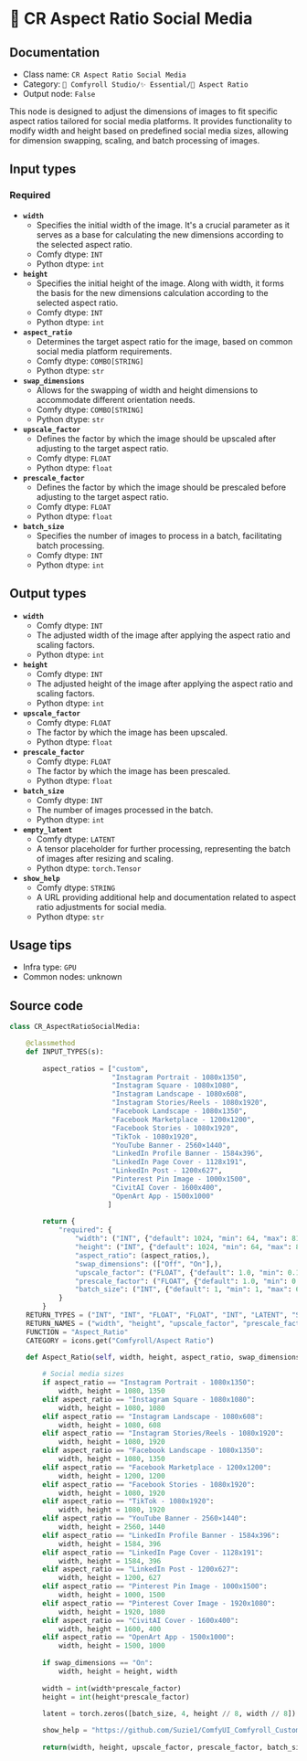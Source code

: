 # 🔳 CR Aspect Ratio Social Media
## Documentation
- Class name: `CR Aspect Ratio Social Media`
- Category: `🧩 Comfyroll Studio/✨ Essential/🔳 Aspect Ratio`
- Output node: `False`

This node is designed to adjust the dimensions of images to fit specific aspect ratios tailored for social media platforms. It provides functionality to modify width and height based on predefined social media sizes, allowing for dimension swapping, scaling, and batch processing of images.
## Input types
### Required
- **`width`**
    - Specifies the initial width of the image. It's a crucial parameter as it serves as a base for calculating the new dimensions according to the selected aspect ratio.
    - Comfy dtype: `INT`
    - Python dtype: `int`
- **`height`**
    - Specifies the initial height of the image. Along with width, it forms the basis for the new dimensions calculation according to the selected aspect ratio.
    - Comfy dtype: `INT`
    - Python dtype: `int`
- **`aspect_ratio`**
    - Determines the target aspect ratio for the image, based on common social media platform requirements.
    - Comfy dtype: `COMBO[STRING]`
    - Python dtype: `str`
- **`swap_dimensions`**
    - Allows for the swapping of width and height dimensions to accommodate different orientation needs.
    - Comfy dtype: `COMBO[STRING]`
    - Python dtype: `str`
- **`upscale_factor`**
    - Defines the factor by which the image should be upscaled after adjusting to the target aspect ratio.
    - Comfy dtype: `FLOAT`
    - Python dtype: `float`
- **`prescale_factor`**
    - Defines the factor by which the image should be prescaled before adjusting to the target aspect ratio.
    - Comfy dtype: `FLOAT`
    - Python dtype: `float`
- **`batch_size`**
    - Specifies the number of images to process in a batch, facilitating batch processing.
    - Comfy dtype: `INT`
    - Python dtype: `int`
## Output types
- **`width`**
    - Comfy dtype: `INT`
    - The adjusted width of the image after applying the aspect ratio and scaling factors.
    - Python dtype: `int`
- **`height`**
    - Comfy dtype: `INT`
    - The adjusted height of the image after applying the aspect ratio and scaling factors.
    - Python dtype: `int`
- **`upscale_factor`**
    - Comfy dtype: `FLOAT`
    - The factor by which the image has been upscaled.
    - Python dtype: `float`
- **`prescale_factor`**
    - Comfy dtype: `FLOAT`
    - The factor by which the image has been prescaled.
    - Python dtype: `float`
- **`batch_size`**
    - Comfy dtype: `INT`
    - The number of images processed in the batch.
    - Python dtype: `int`
- **`empty_latent`**
    - Comfy dtype: `LATENT`
    - A tensor placeholder for further processing, representing the batch of images after resizing and scaling.
    - Python dtype: `torch.Tensor`
- **`show_help`**
    - Comfy dtype: `STRING`
    - A URL providing additional help and documentation related to aspect ratio adjustments for social media.
    - Python dtype: `str`
## Usage tips
- Infra type: `GPU`
- Common nodes: unknown


## Source code
```python
class CR_AspectRatioSocialMedia:

    @classmethod
    def INPUT_TYPES(s):
    
        aspect_ratios = ["custom",
                         "Instagram Portrait - 1080x1350",
                         "Instagram Square - 1080x1080",
                         "Instagram Landscape - 1080x608", 
                         "Instagram Stories/Reels - 1080x1920",
                         "Facebook Landscape - 1080x1350",
                         "Facebook Marketplace - 1200x1200",
                         "Facebook Stories - 1080x1920",                         
                         "TikTok - 1080x1920",
                         "YouTube Banner - 2560×1440",
                         "LinkedIn Profile Banner - 1584x396",
                         "LinkedIn Page Cover - 1128x191",
                         "LinkedIn Post - 1200x627",                        
                         "Pinterest Pin Image - 1000x1500",
                         "CivitAI Cover - 1600x400",
                         "OpenArt App - 1500x1000"
                        ]
                                 
        return {
            "required": {
                "width": ("INT", {"default": 1024, "min": 64, "max": 8192}),
                "height": ("INT", {"default": 1024, "min": 64, "max": 8192}),
                "aspect_ratio": (aspect_ratios,),
                "swap_dimensions": (["Off", "On"],),
                "upscale_factor": ("FLOAT", {"default": 1.0, "min": 0.1, "max": 100.0, "step":0.1}),
                "prescale_factor": ("FLOAT", {"default": 1.0, "min": 0.1, "max": 100.0, "step":0.1}),
                "batch_size": ("INT", {"default": 1, "min": 1, "max": 64})
            }
        }
    RETURN_TYPES = ("INT", "INT", "FLOAT", "FLOAT", "INT", "LATENT", "STRING", )
    RETURN_NAMES = ("width", "height", "upscale_factor", "prescale_factor", "batch_size", "empty_latent", "show_help", )
    FUNCTION = "Aspect_Ratio"
    CATEGORY = icons.get("Comfyroll/Aspect Ratio")

    def Aspect_Ratio(self, width, height, aspect_ratio, swap_dimensions, upscale_factor, prescale_factor, batch_size):
        
        # Social media sizes
        if aspect_ratio == "Instagram Portrait - 1080x1350":
            width, height = 1080, 1350
        elif aspect_ratio == "Instagram Square - 1080x1080":
            width, height = 1080, 1080
        elif aspect_ratio == "Instagram Landscape - 1080x608":
            width, height = 1080, 608
        elif aspect_ratio == "Instagram Stories/Reels - 1080x1920":
            width, height = 1080, 1920          
        elif aspect_ratio == "Facebook Landscape - 1080x1350":
            width, height = 1080, 1350
        elif aspect_ratio == "Facebook Marketplace - 1200x1200":
            width, height = 1200, 1200
        elif aspect_ratio == "Facebook Stories - 1080x1920":
            width, height = 1080, 1920
        elif aspect_ratio == "TikTok - 1080x1920":
            width, height = 1080, 1920
        elif aspect_ratio == "YouTube Banner - 2560×1440":
            width, height = 2560, 1440             
        elif aspect_ratio == "LinkedIn Profile Banner - 1584x396":
            width, height = 1584, 396
        elif aspect_ratio == "LinkedIn Page Cover - 1128x191":
            width, height = 1584, 396
        elif aspect_ratio == "LinkedIn Post - 1200x627":
            width, height = 1200, 627            
        elif aspect_ratio == "Pinterest Pin Image - 1000x1500":
            width, height = 1000, 1500
        elif aspect_ratio == "Pinterest Cover Image - 1920x1080":
            width, height = 1920, 1080    
        elif aspect_ratio == "CivitAI Cover - 1600x400":
            width, height = 1600, 400      
        elif aspect_ratio == "OpenArt App - 1500x1000":
            width, height = 1500, 1000             
        
        if swap_dimensions == "On":
            width, height = height, width
        
        width = int(width*prescale_factor)
        height = int(height*prescale_factor)
        
        latent = torch.zeros([batch_size, 4, height // 8, width // 8])

        show_help = "https://github.com/Suzie1/ComfyUI_Comfyroll_CustomNodes/wiki/Aspect-Ratio-Nodes#cr-aspect-ratio-scial-media"
           
        return(width, height, upscale_factor, prescale_factor, batch_size, {"samples":latent}, show_help, ) 

```
